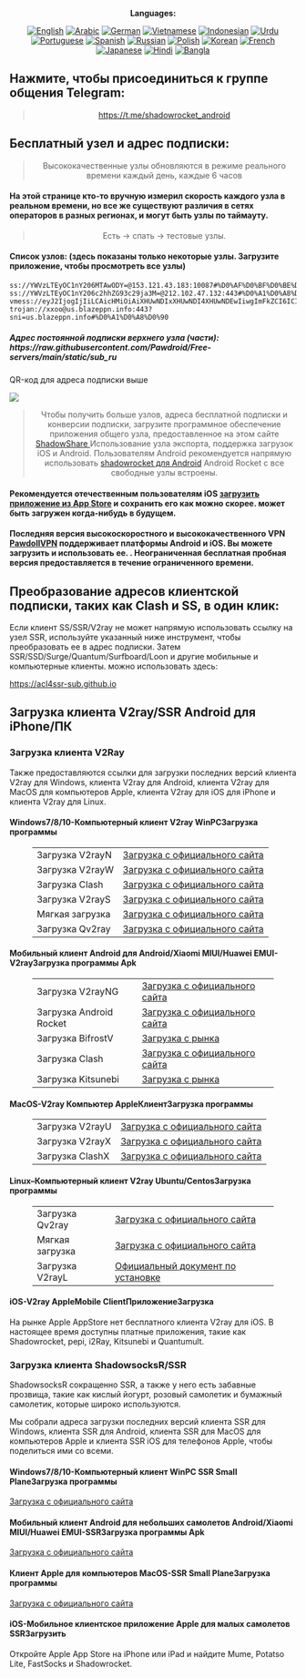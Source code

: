 
<div align="center">

**Languages:**

[![English](https://img.shields.io/badge/Language-English-red?style=for-the-badge)](README-en.md)
[![Arabic](https://img.shields.io/badge/Language-Arabic-red?style=for-the-badge)](README-ar.md)
[![German](https://img.shields.io/badge/Language-German-red?style=for-the-badge)](README-de.md)
[![Vietnamese](https://img.shields.io/badge/Language-Vietnamese-red?style=for-the-badge)](README-vi.md)
[![Indonesian](https://img.shields.io/badge/Language-Indonesian-red?style=for-the-badge)](README-id.md)
[![Urdu](https://img.shields.io/badge/Language-Urdu-red?style=for-the-badge)](README-ur-PK.md)
[![Portuguese](https://img.shields.io/badge/Language-Portuguese-red?style=for-the-badge)](README-pt-BR.md)
[![Spanish](https://img.shields.io/badge/Language-Spanish-red?style=for-the-badge)](README-es.md)
[![Russian](https://img.shields.io/badge/Language-Russian-red?style=for-the-badge)](README-ru.md)
[![Polish](https://img.shields.io/badge/Language-Polish-red?style=for-the-badge)](README-pl.md)
[![Korean](https://img.shields.io/badge/Language-Korean-red?style=for-the-badge)](README-ko-KR.md)
[![French](https://img.shields.io/badge/Language-French-red?style=for-the-badge)](README-fr.md)
[![Japanese](https://img.shields.io/badge/Language-Japanese-red?style=for-the-badge)](README-ja.md)
[![Hindi](https://img.shields.io/badge/Language-Hindi-red?style=for-the-badge)](README-hi.md)
[![Bangla](https://img.shields.io/badge/Language-Bangla-red?style=for-the-badge)](README-bn.md)

</div>
<h2>Нажмите, чтобы присоединиться к группе общения Telegram:</h2>
 <blockquote>
 <p style="text-align: center;"><a href="https://t.me/shadowrocket_android">https://t.me/shadowrocket_android</a></p>
 </blockquote>
 <h2>Бесплатный узел и адрес подписки:</h2>
 <blockquote>
 <p style="text-align: center;">Высококачественные узлы обновляются в режиме реального времени каждый день, каждые 6 часов</p>
 </blockquote>
 <h4>На этой странице кто-то вручную измерил скорость каждого узла в реальном времени, но все же существуют различия в сетях операторов в разных регионах, и могут быть узлы по таймауту. </h4>
 <blockquote>
 <p style="text-align: center;">Есть -> спать -> тестовые узлы. </p>
 </blockquote>
 <h4>Список узлов: (здесь показаны только некоторые узлы. Загрузите приложение, чтобы просмотреть все узлы)</h4>
    
```
ss://YWVzLTEyOC1nY206MTAwODY=@153.121.43.183:10087#%D0%AF%D0%BF%D0%BE%D0%BD%D0%B8%D1%8F
ss://YWVzLTEyOC1nY206c2hhZG93c29ja3M=@212.102.47.132:443#%D0%A1%D0%A8%D0%90
vmess://eyJ2IjogIjIiLCAicHMiOiAiXHUwNDIxXHUwNDI4XHUwNDEwIiwgImFkZCI6ICI1MC42Mi44OC4yMTUiLCAicG9ydCI6ICI4ODgwIiwgInR5cGUiOiAibm9uZSIsICJpZCI6ICIwYjY3ZjUzNy05YmRkLTNjMTAtYmFhMy0wNTU0MjQ5YmQ3ODgiLCAiYWlkIjogIjAiLCAibmV0IjogIndzIiwgInBhdGgiOiAiL2RhYmFpJlRlbGVncmFtXHVkODNjXHVkZGU4XHVkODNjXHVkZGYzQFdhbmdDYWkyLz9lZD0yNTYwIiwgImhvc3QiOiAiVEcuV2FuZ0NhaTIuczQuZGItbGluazAyLnRvcCIsICJ0bHMiOiAiIn0=
trojan://xxoo@us.blazeppn.info:443?sni=us.blazeppn.info#%D0%A1%D0%A8%D0%90
```
<h5>Адрес постоянной подписки верхнего узла (части): https://raw.githubusercontent.com/Pawdroid/Free-servers/main/static/sub_ru</h5>
 <p>QR-код для адреса подписки выше</p>
 <img src='https://raw.githubusercontent.com/Pawdroid/Free-servers/main/static/sub_ru.png' ширина=250 высота=250>
 <blockquote style='text-align: center;'>Чтобы получить больше узлов, адреса бесплатной подписки и конверсии подписки, загрузите программное обеспечение приложения общего узла, предоставленное на этом сайте <a href='https://shadowsharing.com'>ShadowShare </a> Использование узла экспорта, поддержка загрузок iOS и Android. Пользователям Android рекомендуется напрямую использовать <a href='https://github.com/Pawdroid/shadowrocket_for_android'>shadowrocket для Android</a> Android Rocket с все свободные узлы встроены. </blockquote>
 <h4>Рекомендуется отечественным пользователям iOS <a href='https://apps.apple.com/cn/app/shadowshare/id1612647259'>загрузить приложение из App Store</a> и сохранить его как можно скорее. может быть загружен когда-нибудь в будущем.</h4>
 <h4>Последняя версия высокоскоростного и высококачественного VPN <a href='https://pawdollvpn.com'>PawdollVPN</a> поддерживает платформы Android и iOS. Вы можете загрузить и использовать ее. . Неограниченная бесплатная пробная версия предоставляется в течение ограниченного времени. </h4>
 <div class="nv-content-wrap enter-content">
 <h2>Преобразование адресов клиентской подписки, таких как Clash и SS, в один клик:</h2>
 <p>Если клиент SS/SSR/V2ray не может напрямую использовать ссылку на узел SSR, используйте указанный ниже инструмент, чтобы преобразовать ее в адрес подписки. Затем SSR/SSD/Surge/Quantum/Surfboard/Loon и другие мобильные и компьютерные клиенты. можно использовать здесь:</p>
 <p><a href="https://acl4ssr-sub.github.io" target="_blank" rel="noreferrer noopener nofollow">https://acl4ssr-sub.github.io</a></p>
 <h2>Загрузка клиента V2ray/SSR Android для iPhone/ПК</h2>
 <h3>Загрузка клиента V2Ray</h3>
 <p>Также предоставляются ссылки для загрузки последних версий клиента V2ray для Windows, клиента V2ray для Android, клиента V2ray для MacOS для компьютеров Apple, клиента V2ray для iOS для iPhone и клиента V2ray для Linux. </p>
 <h4>Windows7/8/10-<strong>Компьютерный клиент V2ray WinPC</strong>Загрузка программы</h4>
 <figure class="wp-block-table alignwide is-style-stripes"><table><tbody><tr><td>Загрузка V2rayN</td><td><a href="https://github. com/2dust/v2rayN/releases" target="_blank" rel="noreferrer noopener">Загрузка с официального сайта</a></td></tr><tr><td>Загрузка V2rayW</td><td> <a href="https://github.com/Cenmrev/V2RayW/releases" target="_blank" rel="noreferrer noopener">Загрузка с официального сайта</a></td></tr><tr><td> Загрузка Clash</td><td><a href="https://github.com/Fndroid/clash_for_windows_pkg/releases" target="_blank" rel="noreferrer noopener">Загрузка с официального сайта</a></td> </tr><tr><td>Загрузка V2rayS</td><td><a href="https://github.com/Shinlor/V2RayS/releases" target="_blank" rel="noreferrer noopener"> Загрузка с официального сайта</a></td></tr><tr><td>Мягкая загрузка</td><td><a href="https://github.com/mellow-io/mellow/releases" target="_blank" rel="noreferrer noopener">Загрузка с официального сайта</a></td></tr><tr><td>Загрузка Qv2ray</td><td><a href= "https://github.com/Qv2ray/Qv2ray" target="_blank" rel="noreferrer noopener">Загрузка с официального сайта</a></td></tr></tbody></table></figure>
 <h4><strong>Мобильный клиент Android для Android/Xiaomi MIUI/Huawei EMUI-V2ray</strong>Загрузка программы Apk</h4>
 <figure class="wp-block-table alignwide is-style-stripes"><table><tbody><tr><td>Загрузка V2rayNG</td><td><a href="https://github. com/2dust/v2rayNG/releases" target="_blank" rel="noreferrer noopener">Загрузка с официального сайта</a></td></tr><tr><td>Загрузка Android Rocket</td><td><a href="https://github.com/Pawdroid/shadowrocket_for_android/releases" target="_blank" rel="noreferrer noopener">Загрузка с официального сайта</a></td></tr><tr> <td>Загрузка BifrostV</td><td><a rel="noreferrer noopener" href="https://www.appsapk.com/downloading/latest/com.github.dawndiy.bifrostv-0.6.8.apk " target="_blank">Загрузка с рынка</a></td></tr><tr><td>Загрузка Clash</td><td><a href="https://github.com/Kr328/ClashForAndroid/releases" target="_blank" rel="noreferrer noopener">Загрузка с официального сайта</a></td></tr><tr><td>Загрузка Kitsunebi</td><td><a rel =" noreferrer noopener" href="https://apkpure.com/kitsunebi/fun.kitsunebi.kitsunebi4android" target="_blank">Загрузка с рынка</a></td></tr></tbody></table></figure>
 <h4><strong>MacOS-V2ray <strong>Компьютер Apple</strong>Клиент</strong>Загрузка программы</h4>
 <figure class="wp-block-table alignwide is-style-stripes"><table><tbody><tr><td>Загрузка V2rayU</td><td><a href="https://github. com/yanue/V2rayU/releases" target="_blank" rel="noreferrer noopener">Загрузка с официального сайта</a></td></tr><tr><td>Загрузка V2rayX</td><td> <a href="https://github.com/Cenmrev/V2RayX/releases" target="_blank" rel="noreferrer noopener">Загрузка с официального сайта</a></td></tr><tr><td> Загрузка ClashX</td><td><a href="https://github.com/yichengchen/clashX/releases" target="_blank" rel="noreferrer noopener">Загрузка с официального сайта</a></td> </tr></tbody></table></figure>
 <h4><strong>Linux</strong>–<strong>Компьютерный клиент V2ray Ubuntu/Centos</strong>Загрузка программы</h4>
 <figure class="wp-block-table alignwide is-style-stripes"><table><tbody><tr><td>Загрузка Qv2ray</td><td><a href="https://github. com/Qv2ray/Qv2ray" target="_blank" rel="noreferrer noopener">Загрузка с официального сайта</a></td></tr><tr><td>Мягкая загрузка</td><td><a href ="https://github.com/mellow-io/mellow/releases" target="_blank" rel="noreferrer noopener">Загрузка с официального сайта</a></td></tr><tr><td> Загрузка V2rayL</td><td><a rel="noreferrer noopener" href="https://github.com/jiangxufeng/v2rayL" target="_blank">Официальный документ по установке</a></td></tr></tbody></table></figure>
 <h4>iOS-<strong>V2ray Apple<strong>Mobile Client</strong>Приложение</strong>Загрузка</h4>
 <p>На рынке Apple AppStore нет бесплатного клиента V2ray для iOS. В настоящее время доступны платные приложения, такие как Shadowrocket, pepi, i2Ray, Kitsunebi и Quantumult. </p>
 <h3>Загрузка клиента ShadowsocksR/SSR</h3>
 <p>ShadowsocksR сокращенно SSR, а также у него есть забавные прозвища, такие как кислый йогурт, розовый самолетик и бумажный самолетик, которые широко используются. </p>
 <p>Мы собрали адреса загрузки последних версий клиента SSR для Windows, клиента SSR для Android, клиента SSR для MacOS для компьютеров Apple и клиента SSR iOS для телефонов Apple, чтобы поделиться ими со всеми. </p>
 <h4><strong>Windows7/8/10-<strong>Компьютерный клиент WinPC SSR Small Plane</strong>Загрузка программы</strong></h4>
 <p><a rel="noreferrer noopener" href="https://github.com/shadowsocksrr/shadowsocksr-csharp/releases" target="_blank">Загрузка с официального сайта</a></p>
 <h4><strong><strong>Мобильный клиент Android для небольших самолетов Android/Xiaomi MIUI/Huawei EMUI-SSR</strong>Загрузка программы Apk</strong></h4>
 <p><a rel="noreferrer noopener" href="https://github.com/shadowsocksrr/shadowsocksr-android/releases" target="_blank">Загрузка с официального сайта</a></p>
 <h4><strong><strong>Клиент Apple для компьютеров MacOS-SSR Small Plane</strong>Загрузка программы</strong></h4>
 <p><a href="https://github.com/qinyuhang/ShadowsocksX-NG-R/releases" target="_blank" rel="noreferrer noopener">Загрузка с официального сайта</a></p>
 <h4><strong>iOS-<strong>Мобильное клиентское приложение Apple для малых самолетов SSR</strong></strong>Загрузить</h4>
 <p>Откройте Apple App Store на iPhone или iPad и найдите Mume, Potatso Lite, FastSocks и Shadowrocket. </p></div>
    